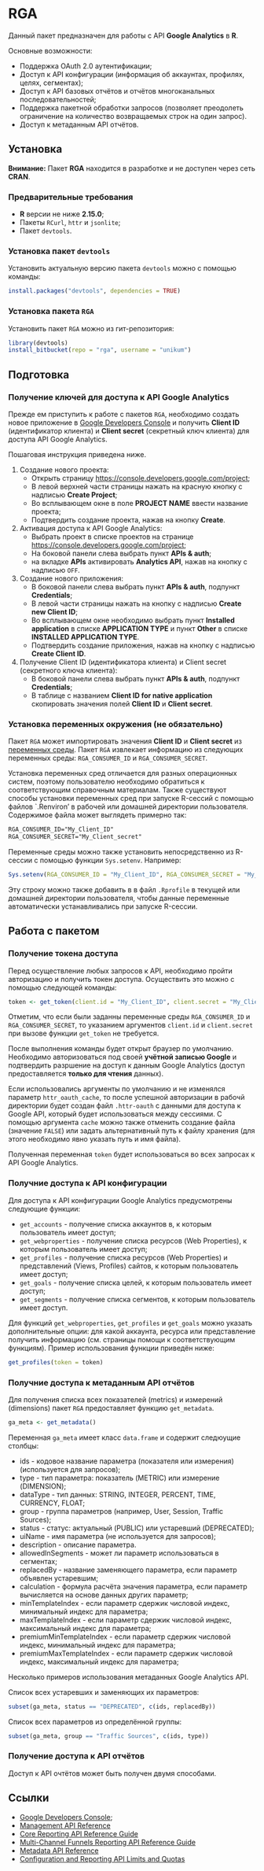 # RGA

Данный пакет предназначен для работы с API **Google Analytics** в **R**.

Основные возможности:

* Поддержка OAuth 2.0 аутентификации;
* Доступ к API конфигурации (информация об аккаунтах, профилях, целях, сегментах);
* Доступ к API базовых отчётов и отчётов многоканальных последовательностей;
* Поддержка пакетной обработки запросов (позволяет преодолеть ограничение на количество возвращаемых строк на один запрос).
* Доступ к метаданным API отчётов.

## Установка

**Внимание:** Пакет **RGA** находится в разработке и не доступен через сеть **CRAN**.

### Предварительные требования

* **R** версии не ниже **2.15.0**;
* Пакеты `RCurl`, `httr` и `jsonlite`;
* Пакет `devtools`.

### Установка пакет `devtools`

Установить актуальную версию пакета `devtools` можно с помощью команды:

```R
install.packages("devtools", dependencies = TRUE)
```

### Установка пакета `RGA`

Установить пакет `RGA` можно из гит-репозитория:

```R
library(devtools)
install_bitbucket(repo = "rga", username = "unikum")
```

## Подготовка

### Получение ключей для доступа к API Google Analytics

Прежде ем приступить к работе с пакетов `RGA`, необходимо создать новое приложение в [Google Developers Console](https://console.developers.google.com) и получить **Client ID** (идентификатор клиента) и **Client secret** (секретный ключ клиента) для доступа API Google Analytics.

Пошаговая инструкция приведена ниже.

1. Создание нового проекта:
    * Открыть страницу https://console.developers.google.com/project;
    * В левой верхней части страницы нажать на красную кнопку с надписью **Create Project**;
    * Во всплывающем окне в поле **PROJECT NAME** ввести название проекта;
    * Подтвердить создание проекта, нажав на кнопку **Create**.
1. Активация доступа к API Google Analytics:
    * Выбрать проект в списке проектов на странице https://console.developers.google.com/project;
    * На боковой панели слева выбрать пункт **APIs & auth**;
    * на вкладке **APIs** активировать **Analytics API**, нажав на кнопку с надписью `OFF`.
1. Создание нового приложения:
    * В боковой панели слева выбрать пункт **APIs & auth**, подпункт **Credentials**;
    * В левой части страницы нажать на кнопку с надписью **Create new Client ID**;
    * Во всплывающем окне необходимо выбрать пункт **Installed application** в списке **APPLICATION TYPE** и пункт **Other** в списке **INSTALLED APPLICATION TYPE**.
    * Подтвердить создание приложения, нажав на кнопку с надписью **Create Client ID**.
1. Получение Client ID (идентификатора клиента) и Client secret (секретного ключа клиента):
    * В боковой панели слева выбрать пункт **APIs & auth**, подпункт **Credentials**;
    * В таблице с названием **Client ID for native application** скопировать значения полей **Client ID** и **Client secret**.

### Установка переменных окружения (не обязательно)

Пакет `RGA` может импортировать значения **Client ID** и **Client secret** из [переменных среды](http://ru.wikipedia.org/wiki/Переменная_среды). Пакет `RGA` извлекает информацию из следующих переменных среды: `RGA_CONSUMER_ID` и `RGA_CONSUMER_SECRET`.

Установка переменных сред отличается для разных операционных систем, поэтому пользователю необходимо обратиться к соответствующим справочным материалам. Также существуют способы установки переменных сред при запуске R-сессий с помощью файлов `.Renviron’ в рабочей или домашней директории пользователя. Содержимое файла может выглядеть примерно так:

```txt
RGA_CONSUMER_ID="My_Client_ID"
RGA_CONSUMER_SECRET="My_Client_secret"
```

Переменные среды можно также установить непосредственно из R-сессии с помощью функции `Sys.setenv`. Например:

```R
Sys.setenv(RGA_CONSUMER_ID = "My_Client_ID", RGA_CONSUMER_SECRET = "My_Client_secret")
```

Эту строку можно также добавить в в файл `.Rprofile` в текущей или домашней директории пользователя, чтобы данные переменные автоматически устанавливались при запуске R-сессии.

## Работа с пакетом

### Получение токена доступа

Перед осуществление любых запросов к API, необходимо пройти авторизацию и получить токен доступа. Осуществить это можно с помощью следующей команды:

```R
token <- get_token(client.id = "My_Client_ID", client.secret = "My_Client_secret")
```

Отметим, что если были заданны переменные среды `RGA_CONSUMER_ID` и `RGA_CONSUMER_SECRET`, то указанием аргументов `client.id` и `client.secret` при вызове функции `get_token` не требуется.

После выполнения команды будет открыт браузер по умолчанию. Необходимо авторизоваться под своей **учётной записью Google** и подтвердить разршение на доступ к данным Google Analytics (доступ предоставляется **только для чтения** данных).

Если использовались аргументы по умолчанию и не изменялся параметр `httr_oauth_cache`, то после успешной авторизации в рабочй директории будет создан файл `.httr-oauth` с данными для доступа к Google API, который будет использоваться между сессиями. С помощью аргумента `cache` можно также отменить создание файла (значение `FALSE`) или задать альтернативный путь к файлу хранения (для этого необходимо явно указать путь и имя файла).

Полученная переменная `token` будет использоваться во всех запросах к API Google Analytics.

### Получние доступа к API конфигурации

Для доступа к API конфигурации Google Analytics предусмотрены следующие функции:

* `get_accounts` - получение списка аккаунтов в, к которым пользователь имеет доступ;
* `get_webproperties` - получение списка ресурсов (Web Properties), к которым пользователь имеет доступ;
* `get_profiles` - получение списка ресурсов (Web Properties) и представлений (Views, Profiles) сайтов, к которым пользователь имеет доступ;
* `get_goals` - получение списка целей, к которым пользователь имеет доступ;
* `get_segments` - получение списка сегментов, к которым пользователь имеет доступ.

Для функций `get_webproperties`, `get_profiles` и `get_goals` можно указать дополнительные опции: для какой аккаунта, ресурса или представление получить информацию (см. страницы помощи к соответствующим функциям). Пример использования функции приведён ниже:

```R
get_profiles(token = token)
```

### Получние доступа к метаданным API отчётов

Для получения списка всех показателей (metrics) и измерений (dimensions) пакет `RGA` предоставляет функцию `get_metadata`.

```R
ga_meta <- get_metadata()
```

Переменная `ga_meta` имеет класс `data.frame` и содержит следюущие столбцы:

* ids - кодовое название параметра (показателя или измерения) (используется для запросов);
* type - тип параметра: показатель (METRIC) или измерение (DIMENSION);
* dataType - тип данных: STRING, INTEGER, PERCENT, TIME, CURRENCY, FLOAT;
* group - группа параметров (например, User, Session, Traffic Sources);
* status - статус: актуальный (PUBLIC) или устаревший (DEPRECATED);
* uiName - имя параметра (не используется для запросов);
* description - описание параметра.
* allowedInSegments - может ли параметр использоваться в сегментах;
* replacedBy - название заменяющего параметра, если параметр объявлен устаревшим;
* calculation - формула расчёта значения параметра, если параметр вычисляется на основе данных других параметр;
* minTemplateIndex - если параметр сдержик числовой индекс, минимальный индекс для параметра;
* maxTemplateIndex - если параметр сдержик числовой индекс, максимальный индекс для параметра;
* premiumMinTemplateIndex - если параметр сдержик числовой индекс, минимальный индекс для параметра;
* premiumMaxTemplateIndex - если параметр сдержик числовой индекс, максимальный индекс для параметра;

Несколько примеров использования метаданных Google Analytics API.

Список всех устаревших и заменяющих их параметров:

```R
subset(ga_meta, status == "DEPRECATED", c(ids, replacedBy))
```

Список всех параметров из определённой группы:

```R
subset(ga_meta, group == "Traffic Sources", c(ids, type))
```

### Получение доступа к API отчётов

Доступ к API очтётов может быть получен двумя способами.

## Ссылки

* [Google Developers Console](https://console.developers.google.com/project);
* [Management API Reference](https://developers.google.com/analytics/devguides/config/mgmt/v3/mgmtReference/)
* [Core Reporting API Reference Guide](https://developers.google.com/analytics/devguides/reporting/core/v3/reference)
* [Multi-Channel Funnels Reporting API Reference Guide](https://developers.google.com/analytics/devguides/reporting/mcf/v3/reference)
* [Metadata API Reference](https://developers.google.com/analytics/devguides/reporting/metadata/v3/reference/)
* [Configuration and Reporting API Limits and Quotas](https://developers.google.com/analytics/devguides/reporting/metadata/v3/limits-quotas)
